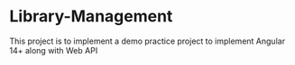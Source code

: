 # Library-Management
This project is to implement a demo practice project to implement Angular 14+ along with Web API
